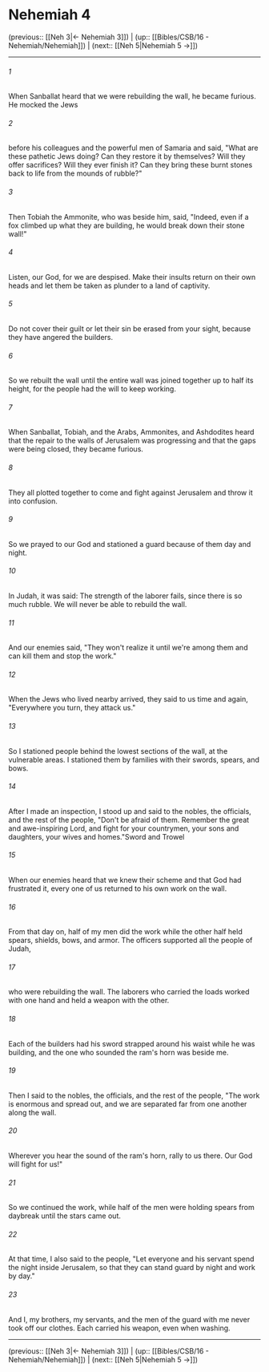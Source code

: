 # Nehemiah 4

(previous:: [[Neh 3|← Nehemiah 3]]) | (up:: [[Bibles/CSB/16 - Nehemiah/Nehemiah]]) | (next:: [[Neh 5|Nehemiah 5 →]])

***


###### 1 
When Sanballat heard that we were rebuilding the wall, he became furious. He mocked the Jews 

###### 2 
before his colleagues and the powerful men of Samaria and said, "What are these pathetic Jews doing? Can they restore it by themselves? Will they offer sacrifices? Will they ever finish it? Can they bring these burnt stones back to life from the mounds of rubble?" 

###### 3 
Then Tobiah the Ammonite, who was beside him, said, "Indeed, even if a fox climbed up what they are building, he would break down their stone wall!" 

###### 4 
Listen, our God, for we are despised. Make their insults return on their own heads and let them be taken as plunder to a land of captivity. 

###### 5 
Do not cover their guilt or let their sin be erased from your sight, because they have angered the builders. 

###### 6 
So we rebuilt the wall until the entire wall was joined together up to half its height, for the people had the will to keep working. 

###### 7 
When Sanballat, Tobiah, and the Arabs, Ammonites, and Ashdodites heard that the repair to the walls of Jerusalem was progressing and that the gaps were being closed, they became furious. 

###### 8 
They all plotted together to come and fight against Jerusalem and throw it into confusion. 

###### 9 
So we prayed to our God and stationed a guard because of them day and night. 

###### 10 
In Judah, it was said: The strength of the laborer fails, since there is so much rubble. We will never be able to rebuild the wall. 

###### 11 
And our enemies said, "They won't realize it until we're among them and can kill them and stop the work." 

###### 12 
When the Jews who lived nearby arrived, they said to us time and again, "Everywhere you turn, they attack us." 

###### 13 
So I stationed people behind the lowest sections of the wall, at the vulnerable areas. I stationed them by families with their swords, spears, and bows. 

###### 14 
After I made an inspection, I stood up and said to the nobles, the officials, and the rest of the people, "Don't be afraid of them. Remember the great and awe-inspiring Lord, and fight for your countrymen, your sons and daughters, your wives and homes."Sword and Trowel 

###### 15 
When our enemies heard that we knew their scheme and that God had frustrated it, every one of us returned to his own work on the wall. 

###### 16 
From that day on, half of my men did the work while the other half held spears, shields, bows, and armor. The officers supported all the people of Judah, 

###### 17 
who were rebuilding the wall. The laborers who carried the loads worked with one hand and held a weapon with the other. 

###### 18 
Each of the builders had his sword strapped around his waist while he was building, and the one who sounded the ram's horn was beside me. 

###### 19 
Then I said to the nobles, the officials, and the rest of the people, "The work is enormous and spread out, and we are separated far from one another along the wall. 

###### 20 
Wherever you hear the sound of the ram's horn, rally to us there. Our God will fight for us!" 

###### 21 
So we continued the work, while half of the men were holding spears from daybreak until the stars came out. 

###### 22 
At that time, I also said to the people, "Let everyone and his servant spend the night inside Jerusalem, so that they can stand guard by night and work by day." 

###### 23 
And I, my brothers, my servants, and the men of the guard with me never took off our clothes. Each carried his weapon, even when washing.

***

(previous:: [[Neh 3|← Nehemiah 3]]) | (up:: [[Bibles/CSB/16 - Nehemiah/Nehemiah]]) | (next:: [[Neh 5|Nehemiah 5 →]])
